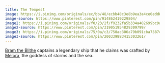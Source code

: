 ```yaml
---
title: The Tempest
image: https://i.pinimg.com/originals/ec/bb/48/ecbb48c3e8b9ea3a4ce0edd80fc38580.jpg
image-source: https://www.pinterest.com/pin/914862419229804/
image2: https://i.pinimg.com/originals/f0/23/2f/f0232fa5b334a482699bc9aa3606dd40.jpg
image2-source: https://www.pinterest.com/pin/319051954829309799/
image3: https://i.pinimg.com/originals/75/0a/c3/750ac306a79b091cba7587c28f569599.jpg
image3-source: https://www.pinterest.com/pin/200339883415303261/
---
```


[Bram the Blithe](../dossiers/bram-the-blithe) captains a legendary ship that
he claims was crafted by [Melora](../dossiers/melora), the goddess of storms
and the sea.
